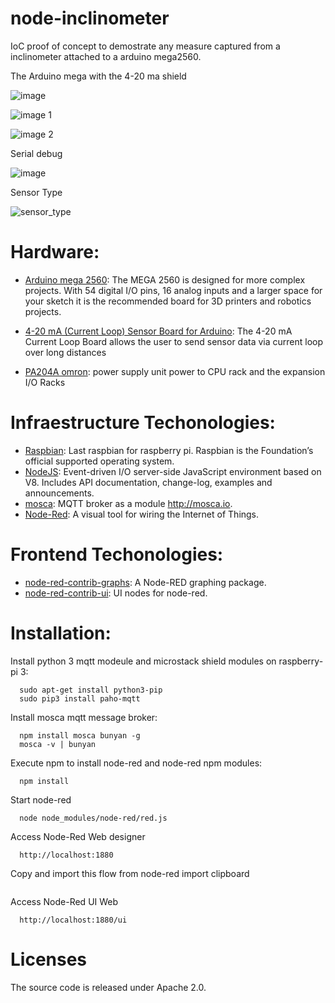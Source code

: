 # node-inclinometer
IoC proof of concept to demostrate any measure captured from a inclinometer attached to a arduino mega2560.

The Arduino mega with the 4-20 ma shield

![image](https://cloud.githubusercontent.com/assets/1216181/16090492/e47d9acc-332f-11e6-980a-dd4e41e892d2.jpg)

![image 1](https://cloud.githubusercontent.com/assets/1216181/16090530/2266442e-3330-11e6-82e9-706f1de85b6d.jpg)

![image 2](https://cloud.githubusercontent.com/assets/1216181/16090544/39042fe8-3330-11e6-8ab6-184cec77e017.jpg)

Serial debug

![image](https://cloud.githubusercontent.com/assets/1216181/16090582/5fef85b2-3330-11e6-802b-3be8c2b2da17.jpeg)

Sensor Type

![sensor_type](https://cloud.githubusercontent.com/assets/1216181/16357399/c9ca1ae8-3af5-11e6-9b4d-c0da1dafd4ca.png)

# Hardware:

- [Arduino mega 2560](https://www.arduino.cc/en/Main/ArduinoBoardMega2560/): The MEGA 2560 is designed for more complex projects. With 54 digital I/O pins, 16 analog inputs and a larger space for your sketch it is the recommended board for 3D printers and robotics projects.
- [4-20 mA (Current Loop) Sensor Board for  Arduino](https://www.cooking-hacks.com/4-20-ma-current-loop-sensor-board-shield-for-arduino-raspberri-pi-intel-galileo): The 4-20 mA Current Loop Board allows the user to send sensor data via current loop over long distances

- [PA204A omron](https://www.mroelectric.com/pdfs/c200hw-pa204.pdf): power supply unit power to CPU rack and the expansion I/O Racks

# Infraestructure Techonologies:

- [Raspbian](https://www.raspberrypi.org/downloads/raspbian/): Last raspbian for raspberry pi. Raspbian is the Foundation’s official supported operating system.
- [NodeJS](https://nodejs.org/): Event-driven I/O server-side JavaScript environment based on V8. Includes API documentation, change-log, examples and announcements.
- [mosca](https://github.com/mcollina/mosca): MQTT broker as a module http://mosca.io.
- [Node-Red](http://nodered.org/): A visual tool for wiring the Internet of Things.

# Frontend Techonologies:

- [node-red-contrib-graphs](https://www.npmjs.com/package/node-red-contrib-graphs): A Node-RED graphing package.
- [node-red-contrib-ui](https://www.npmjs.com/package/node-red-contrib-ui): UI nodes for node-red.

# Installation:

Install python 3 mqtt modeule and microstack shield modules on raspberry-pi 3:
```
  sudo apt-get install python3-pip
  sudo pip3 install paho-mqtt
```

Install mosca mqtt message broker:
```
  npm install mosca bunyan -g
  mosca -v | bunyan
```

Execute npm to install node-red and node-red npm modules:
```
  npm install
```

Start node-red
```
  node node_modules/node-red/red.js
```

Access Node-Red Web designer
```
  http://localhost:1880
```

Copy and import this flow from node-red import clipboard
```

```

Access Node-Red UI Web
```
  http://localhost:1880/ui
```

# Licenses
The source code is released under Apache 2.0.
